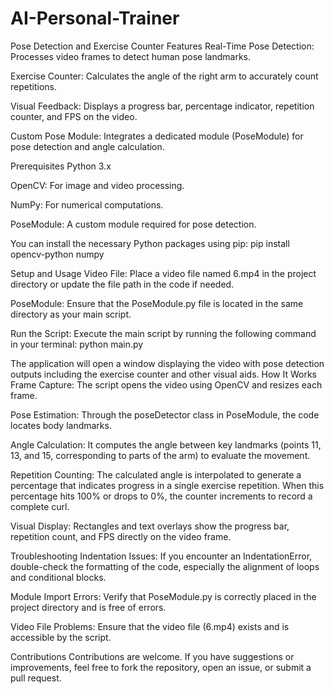 # AI-Personal-Trainer
Pose Detection and Exercise Counter
Features
Real-Time Pose Detection: Processes video frames to detect human pose landmarks.

Exercise Counter: Calculates the angle of the right arm to accurately count repetitions.

Visual Feedback: Displays a progress bar, percentage indicator, repetition counter, and FPS on the video.

Custom Pose Module: Integrates a dedicated module (PoseModule) for pose detection and angle calculation.

Prerequisites
Python 3.x

OpenCV: For image and video processing.

NumPy: For numerical computations.

PoseModule: A custom module required for pose detection.

You can install the necessary Python packages using pip:
pip install opencv-python numpy


Setup and Usage
Video File: Place a video file named 6.mp4 in the project directory or update the file path in the code if needed.

PoseModule: Ensure that the PoseModule.py file is located in the same directory as your main script.

Run the Script: Execute the main script by running the following command in your terminal:
python main.py


The application will open a window displaying the video with pose detection outputs including the exercise counter and other visual aids.
How It Works
Frame Capture: The script opens the video using OpenCV and resizes each frame.

Pose Estimation: Through the poseDetector class in PoseModule, the code locates body landmarks.

Angle Calculation: It computes the angle between key landmarks (points 11, 13, and 15, corresponding to parts of the arm) to evaluate the movement.

Repetition Counting: The calculated angle is interpolated to generate a percentage that indicates progress in a single exercise repetition. When this percentage hits 100% or drops to 0%, the counter increments to record a complete curl.

Visual Display: Rectangles and text overlays show the progress bar, repetition count, and FPS directly on the video frame.


Troubleshooting
Indentation Issues: If you encounter an IndentationError, double-check the formatting of the code, especially the alignment of loops and conditional blocks.

Module Import Errors: Verify that PoseModule.py is correctly placed in the project directory and is free of errors.

Video File Problems: Ensure that the video file (6.mp4) exists and is accessible by the script.

Contributions
Contributions are welcome. If you have suggestions or improvements, feel free to fork the repository, open an issue, or submit a pull request.
